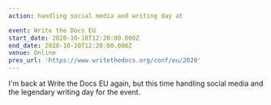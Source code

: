 ```yaml
---
action: handling social media and writing day at

event: Write the Docs EU
start_date: 2020-10-18T12:20:00.000Z
end_date: 2020-10-20T12:20:00.000Z
venue: Online
pres_url: 'https://www.writethedocs.org/conf/eu/2020'
---
```


I'm back at Write the Docs EU again, but this time handling social media and the legendary writing day for the event.
